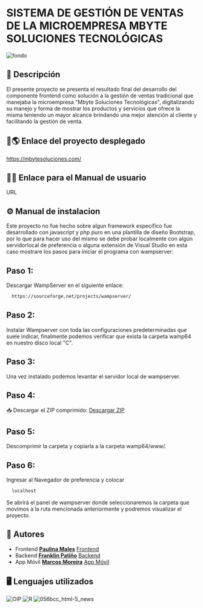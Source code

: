    # SISTEMA DE GESTIÓN DE VENTAS DE LA MICROEMPRESA MBYTE SOLUCIONES TECNOLÓGICAS

![fondo](https://github.com/PaulinaMales/MbyteSoluciones/assets/87955476/c5ec75f8-e595-4f74-a22e-bef97c0dd9ba)

## 📝 Descripción 
El presente proyecto se presenta el resultado final del desarrollo del componente frontend como solución a la gestión de ventas tradicional que manejaba la microempresa "Mbyte Soluciones Tecnológicas", digitalizando su manejo y forma de mostrar los productos y servicios que ofrece la misma teniendo un mayor alcance brindando una mejor atención al cliente y facilitando la gestión de venta.

## 🔗🌎 Enlace del proyecto desplegado
https://mbytesoluciones.com/

## 🔗📖 Enlace para el Manual de usuario
URL

## ⚙ Manual de instalacion
Este proyecto no fue hecho sobre algun framework específico fue desarrollado con javascript y php puro en una plantilla de diseño Bootstrap, por lo que para hacer uso del mismo se debe probar localmente con algún servidorlocal de preferencia o alguna extensión de Visual Studio en esta caso mostrare los pasos para iniciar el programa con wampserver:

## Paso 1:
Descargar WampServer en el siguiente enlace: 
```bash
  https://sourceforge.net/projects/wampserver/
```
## Paso 2:
Instalar Wampserver con toda las configuraciones predeterminadas que suele indicar, finalmente podemos verificar que exista la carpeta wamp64 en nuestro disco local "C".
## Paso 3:
Una vez instalado podemos levantar el servidor local de wampserver.
## Paso 4:
📥 Descargar el ZIP comprimido:
[Descargar ZIP](https://github.com/PaulinaMales/MbyteSoluciones/archive/refs/heads/master.zip)

## Paso 5:
Descomprimir la carpeta y copiarla a la carpeta wamp64/www/.
## Paso 6:
Ingresar al Navegador de preferencia y colocar 
```bash
  localhost
```
Se abrirá el panel de wampserver donde seleccionaremos la carpeta que movimos a la ruta mencionada anteriormente y podremos visualizar el proyecto.

## 📝 Autores
- Frontend [**Paulina Males**](https://github.com/PaulinaMales) [Frontend](https://github.com/PaulinaMales/MbyteSoluciones)
- Backend [**Franklin Patiño**](https://github.com/FranklinJPC) [Backend](https://github.com/FranklinJPC/Backend-mbytesoluciones)
- App Móvil [**Marcos Moreira**](https://github.com/Marcsucre25) [App Móvil](https://github.com/Marcsucre25/mbyte)

## 🖥 Lenguajes utilizados
![OIP](https://github.com/PaulinaMales/MbyteSoluciones/assets/87955476/f573a072-6c84-43b5-b35c-c16e5f771377)
![R](https://github.com/PaulinaMales/MbyteSoluciones/assets/87955476/da057e17-59ba-4141-a4c7-70900f598ba5)
![056bcc_html-5_news](https://github.com/PaulinaMales/MbyteSoluciones/assets/87955476/7d1f2bfd-65fc-46b2-b8d1-842c5fd45e93)



